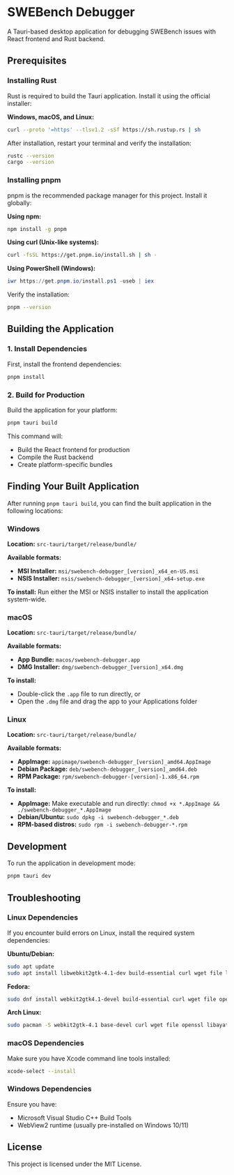 # SWEBench Debugger

A Tauri-based desktop application for debugging SWEBench issues with React frontend and Rust backend.

## Prerequisites

### Installing Rust

Rust is required to build the Tauri application. Install it using the official installer:

**Windows, macOS, and Linux:**
```bash
curl --proto '=https' --tlsv1.2 -sSf https://sh.rustup.rs | sh
```

After installation, restart your terminal and verify the installation:
```bash
rustc --version
cargo --version
```

### Installing pnpm

pnpm is the recommended package manager for this project. Install it globally:

**Using npm:**
```bash
npm install -g pnpm
```

**Using curl (Unix-like systems):**
```bash
curl -fsSL https://get.pnpm.io/install.sh | sh -
```

**Using PowerShell (Windows):**
```powershell
iwr https://get.pnpm.io/install.ps1 -useb | iex
```

Verify the installation:
```bash
pnpm --version
```

## Building the Application

### 1. Install Dependencies

First, install the frontend dependencies:
```bash
pnpm install
```

### 2. Build for Production

Build the application for your platform:
```bash
pnpm tauri build
```

This command will:
- Build the React frontend for production
- Compile the Rust backend
- Create platform-specific bundles

## Finding Your Built Application

After running `pnpm tauri build`, you can find the built application in the following locations:

### Windows
**Location:** `src-tauri/target/release/bundle/`

**Available formats:**
- **MSI Installer:** `msi/swebench-debugger_[version]_x64_en-US.msi`
- **NSIS Installer:** `nsis/swebench-debugger_[version]_x64-setup.exe`

**To install:** Run either the MSI or NSIS installer to install the application system-wide.

### macOS
**Location:** `src-tauri/target/release/bundle/`

**Available formats:**
- **App Bundle:** `macos/swebench-debugger.app`
- **DMG Installer:** `dmg/swebench-debugger_[version]_x64.dmg`

**To install:** 
- Double-click the `.app` file to run directly, or
- Open the `.dmg` file and drag the app to your Applications folder

### Linux
**Location:** `src-tauri/target/release/bundle/`

**Available formats:**
- **AppImage:** `appimage/swebench-debugger_[version]_amd64.AppImage`
- **Debian Package:** `deb/swebench-debugger_[version]_amd64.deb`
- **RPM Package:** `rpm/swebench-debugger-[version]-1.x86_64.rpm`

**To install:**
- **AppImage:** Make executable and run directly: `chmod +x *.AppImage && ./swebench-debugger_*.AppImage`
- **Debian/Ubuntu:** `sudo dpkg -i swebench-debugger_*.deb`
- **RPM-based distros:** `sudo rpm -i swebench-debugger-*.rpm`

## Development

To run the application in development mode:
```bash
pnpm tauri dev
```

## Troubleshooting

### Linux Dependencies
If you encounter build errors on Linux, install the required system dependencies:

**Ubuntu/Debian:**
```bash
sudo apt update
sudo apt install libwebkit2gtk-4.1-dev build-essential curl wget file libssl-dev libayatana-appindicator3-dev librsvg2-dev
```

**Fedora:**
```bash
sudo dnf install webkit2gtk4.1-devel build-essential curl wget file openssl-devel libayatana-appindicator3-devel librsvg2-devel
```

**Arch Linux:**
```bash
sudo pacman -S webkit2gtk-4.1 base-devel curl wget file openssl libayatana-appindicator librsvg
```

### macOS Dependencies
Make sure you have Xcode command line tools installed:
```bash
xcode-select --install
```

### Windows Dependencies
Ensure you have:
- Microsoft Visual Studio C++ Build Tools
- WebView2 runtime (usually pre-installed on Windows 10/11)

## License

This project is licensed under the MIT License.

